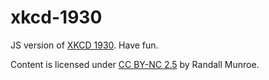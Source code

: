 # xkcd-1930

JS version of [XKCD 1930](https://xkcd.com/1930/). Have fun.

Content is licensed under [CC BY-NC 2.5](https://creativecommons.org/licenses/by-nc/2.5/) by Randall Munroe.
